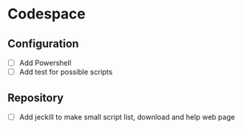 # Codespace

## Configuration

- [ ] Add Powershell
- [ ] Add test for possible scripts

## Repository

- [ ] Add jeckill to make small script list, download and help web page
